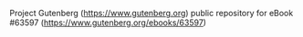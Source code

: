 Project Gutenberg (https://www.gutenberg.org) public repository for eBook #63597 (https://www.gutenberg.org/ebooks/63597)
